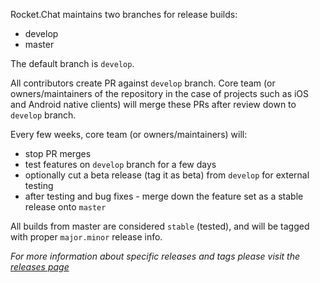 Rocket.Chat maintains two branches for release builds:

* develop
* master

The default branch is `develop`.

All contributors create PR against `develop` branch.   Core team (or owners/maintainers of the repository in the case of projects such as iOS and Android native clients) will merge these PRs after review down to `develop` branch.

Every few weeks, core team (or owners/maintainers) will:

* stop PR merges
* test features on `develop` branch for a few days
* optionally cut a beta release (tag it as beta) from `develop` for external testing
* after testing and bug fixes - merge down the feature set as a stable release onto `master`

All builds from master are considered `stable` (tested), and will be tagged with proper `major.minor` release info.

_For more information about specific releases and tags please visit the [releases page](https://github.com/RocketChat/Rocket.Chat/releases)_







